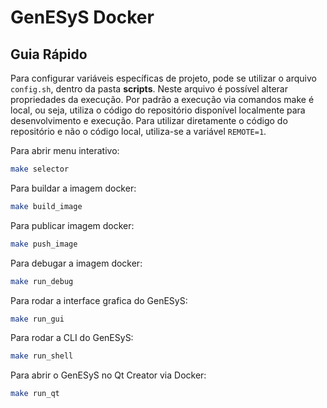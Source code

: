 # GenESyS Docker

## Guia Rápido

Para configurar variáveis específicas de projeto, pode se utilizar o arquivo `config.sh`, dentro da pasta **scripts**. Neste arquivo é possível alterar propriedades da execução. Por padrão a execução via comandos make é local, ou seja, utiliza o código do repositório disponível localmente para desenvolvimento e execução. Para utilizar diretamente o código do repositório e não o código local, utiliza-se a variável `REMOTE=1`.

Para abrir menu interativo:
```bash
make selector
```

Para buildar a imagem docker:
```bash
make build_image
```

Para  publicar imagem docker:
```bash
make push_image
```

Para debugar a imagem docker:
```bash
make run_debug
```

Para rodar a interface grafica do GenESyS:
```bash
make run_gui
```

Para rodar a CLI do GenESyS:
```bash
make run_shell
```

Para abrir o GenESyS no Qt Creator via Docker:
```bash
make run_qt
```
